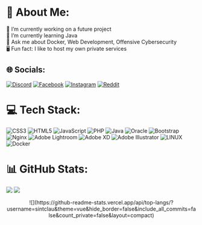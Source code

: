 # 💫 About Me:
🔭 I’m currently working on a future project<br>🌱 I’m currently learning Java<br>💬 Ask me about Docker, Web Development, Offensive Cybersecurity<br>🖥️ Fun fact: I like to host my own private services


## 🌐 Socials:
[![Discord](https://img.shields.io/badge/Discord-%237289DA.svg?logo=discord&logoColor=white)](https://discordapp.com/users/264839050198777856) [![Facebook](https://img.shields.io/badge/Facebook-%231877F2.svg?logo=Facebook&logoColor=white)](https://facebook.com/spiescuclaudiu) [![Instagram](https://img.shields.io/badge/Instagram-%23E4405F.svg?logo=Instagram&logoColor=white)](https://instagram.com/clau.sp17) [![Reddit](https://img.shields.io/badge/Reddit-%23FF4500.svg?logo=Reddit&logoColor=white)](https://reddit.com/user/clawsvg) 

# 💻 Tech Stack:
![CSS3](https://img.shields.io/badge/css3-%231572B6.svg?style=for-the-badge&logo=css3&logoColor=white) ![HTML5](https://img.shields.io/badge/html5-%23E34F26.svg?style=for-the-badge&logo=html5&logoColor=white) ![JavaScript](https://img.shields.io/badge/javascript-%23323330.svg?style=for-the-badge&logo=javascript&logoColor=%23F7DF1E) ![PHP](https://img.shields.io/badge/php-%23777BB4.svg?style=for-the-badge&logo=php&logoColor=white) ![Java](https://img.shields.io/badge/java-%23ED8B00.svg?style=for-the-badge&logo=java&logoColor=white) ![Oracle](https://img.shields.io/badge/Oracle-F80000?style=for-the-badge&logo=oracle&logoColor=white) ![Bootstrap](https://img.shields.io/badge/bootstrap-%23563D7C.svg?style=for-the-badge&logo=bootstrap&logoColor=white) ![Nginx](https://img.shields.io/badge/nginx-%23009639.svg?style=for-the-badge&logo=nginx&logoColor=white) ![Adobe Lightroom](https://img.shields.io/badge/Adobe%20Lightroom-31A8FF.svg?style=for-the-badge&logo=Adobe%20Lightroom&logoColor=white) ![Adobe XD](https://img.shields.io/badge/Adobe%20XD-470137?style=for-the-badge&logo=Adobe%20XD&logoColor=#FF61F6) ![Adobe Illustrator](https://img.shields.io/badge/adobeillustrator-%23FF9A00.svg?style=for-the-badge&logo=adobeillustrator&logoColor=white) ![LINUX](https://img.shields.io/badge/Linux-FCC624?style=for-the-badge&logo=linux&logoColor=black) ![Docker](https://img.shields.io/badge/docker-%230db7ed.svg?style=for-the-badge&logo=docker&logoColor=white)
# 📊 GitHub Stats:
![](https://github-readme-stats.vercel.app/api?username=sintclau&theme=vue&hide_border=false&include_all_commits=false&count_private=false)
![](https://github-readme-streak-stats.herokuapp.com/?user=sintclau&theme=vue&hide_border=false)
<center>![](https://github-readme-stats.vercel.app/api/top-langs/?username=sintclau&theme=vue&hide_border=false&include_all_commits=false&count_private=false&layout=compact)</center>
